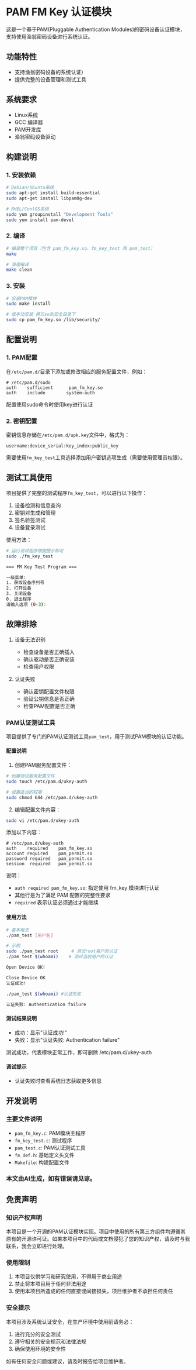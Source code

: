 # PAM FM Key 认证模块

这是一个基于PAM(Pluggable Authentication Modules)的密码设备认证模块，支持使用渔翁密码设备进行系统认证。

## 功能特性

- 支持渔翁密码设备的系统认证）
- 提供完整的设备管理和测试工具

## 系统要求

- Linux系统
- GCC 编译器
- PAM开发库
- 渔翁密码设备驱动

## 构建说明

### 1. 安装依赖

```bash
# Debian/Ubuntu系统
sudo apt-get install build-essential
sudo apt-get install libpam0g-dev

# RHEL/CentOS系统
sudo yum groupinstall "Development Tools"
sudo yum install pam-devel
```

### 2. 编译

```bash
# 编译整个项目（包含 pam_fm_key.so、fm_key_test 和 pam_test）
make

# 清理编译
make clean
```

### 3. 安装

```bash
# 安装PAM模块
sudo make install

# 或手动安装 拷贝so到安全目录下
sudo cp pam_fm_key.so /lib/security/
```

## 配置说明

### 1. PAM配置

在`/etc/pam.d/`目录下添加或修改相应的服务配置文件，例如：

```
# /etc/pam.d/sudo
auth    sufficient      pam_fm_key.so
auth    include        system-auth
```
配置使用sudo命令时使用key进行认证

### 2. 密钥配置

密钥信息存储在`/etc/pam.d/upk.key`文件中，格式为：
```
username:device_serial:key_index:public_key
```
需要使用`fm_key_test`工具选择添加用户密钥选项生成（需要使用管理员权限）。

## 测试工具使用

项目提供了完整的测试程序`fm_key_test`，可以进行以下操作：

1. 设备检测和信息查询
2. 密钥对生成和管理
3. 签名验签测试
4. 设备登录测试

使用方法：
```bash
# 运行测试程序根据提示即可
sudo ./fm_key_test

=== FM Key Test Program ===

一级菜单:
1. 获取设备序列号
2. 打开设备
3. 关闭设备
0. 退出程序
请输入选项 (0-3): 
```



## 故障排除

1. 设备无法识别
   - 检查设备是否正确插入
   - 确认驱动是否正确安装
   - 检查用户权限

2. 认证失败
   - 确认密钥配置文件权限
   - 验证公钥信息是否正确
   - 检查PAM配置是否正确



### PAM认证测试工具

项目提供了专门的PAM认证测试工具`pam_test`，用于测试PAM模块的认证功能。

#### 配置说明

1. 创建PAM服务配置文件：
```bash
# 创建测试服务配置文件
sudo touch /etc/pam.d/ukey-auth

# 设置适当的权限
sudo chmod 644 /etc/pam.d/ukey-auth
```

2. 编辑配置文件内容：
```bash
sudo vi /etc/pam.d/ukey-auth
```

添加以下内容：
```
# /etc/pam.d/ukey-auth
auth    required    pam_fm_key.so
account required    pam_permit.so
password required   pam_permit.so
session  required   pam_permit.so
```

说明：
- `auth required pam_fm_key.so`: 指定使用 fm_key 模块进行认证
- 其他行是为了满足 PAM 配置的完整性要求
- `required` 表示认证必须通过才能继续


#### 使用方法
```bash
# 基本用法
./pam_test [用户名]

# 示例
sudo ./pam_test root     # 测试root用户的认证
./pam_test $(whoami)    # 测试当前用户的认证

Open Device OK!

Close Device OK
认证成功!

./pam_test $(whoami) #认证失败

认证失败: Authentication failure
```


#### 测试结果说明
- 成功：显示"认证成功!"
- 失败：显示"认证失败: Authentication failure"

测试成功，代表模块正常工作，即可删除  /etc/pam.d/ukey-auth

#### 调试提示
- 认证失败时查看系统日志获取更多信息

## 开发说明

### 主要文件说明

- `pam_fm_key.c`: PAM模块主程序
- `fm_key_test.c`: 测试程序
- `pam_test.c`: PAM认证测试工具
- `fm_def.h`: 基础定义头文件
- `Makefile`: 构建配置文件

### 本文由AI生成，如有错误请见谅。

## 免责声明

### 知识产权声明
本项目是一个开源的PAM认证模块实现。项目中使用的所有第三方组件均遵循其原有的开源许可证。如果本项目中的代码或文档侵犯了您的知识产权，请及时与我联系，我会立即进行处理。

### 使用限制
1. 本项目仅供学习和研究使用，不得用于商业用途
2. 禁止将本项目用于任何非法用途
3. 使用本项目所造成的任何直接或间接损失，项目维护者不承担任何责任

### 安全提示
本项目涉及系统认证安全，在生产环境中使用前请务必：
1. 进行充分的安全测试
2. 遵守相关的安全规范和法律法规
3. 确保使用环境的安全性

如有任何安全问题或建议，请及时报告给项目维护者。
